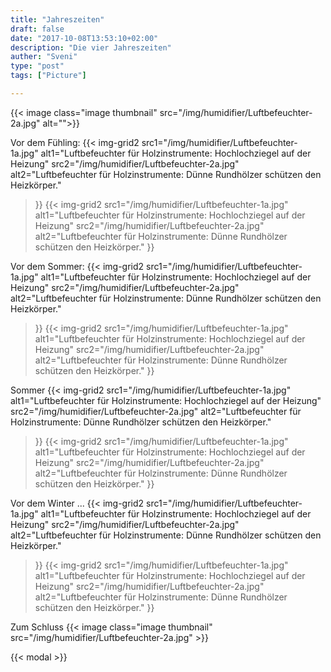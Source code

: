 ```yaml
---
title: "Jahreszeiten"
draft: false
date: "2017-10-08T13:53:10+02:00"
description: "Die vier Jahreszeiten" 
auther: "Sveni"
type: "post"
tags: ["Picture"]

---
```

{{< image class="image thumbnail" src="/img/humidifier/Luftbefeuchter-2a.jpg" alt="">}}

Vor dem Fühling:
{{< img-grid2
    src1="/img/humidifier/Luftbefeuchter-1a.jpg"
        alt1="Luftbefeuchter für Holzinstrumente: Hochlochziegel auf der Heizung" 
    src2="/img/humidifier/Luftbefeuchter-2a.jpg" 
        alt2="Luftbefeuchter für Holzinstrumente: Dünne Rundhölzer schützen den Heizkörper." 
>}}
{{< img-grid2
    src1="/img/humidifier/Luftbefeuchter-1a.jpg"
        alt1="Luftbefeuchter für Holzinstrumente: Hochlochziegel auf der Heizung" 
    src2="/img/humidifier/Luftbefeuchter-2a.jpg" 
        alt2="Luftbefeuchter für Holzinstrumente: Dünne Rundhölzer schützen den Heizkörper." 
>}}

Vor dem Sommer:
{{< img-grid2
    src1="/img/humidifier/Luftbefeuchter-1a.jpg"
        alt1="Luftbefeuchter für Holzinstrumente: Hochlochziegel auf der Heizung" 
    src2="/img/humidifier/Luftbefeuchter-2a.jpg" 
        alt2="Luftbefeuchter für Holzinstrumente: Dünne Rundhölzer schützen den Heizkörper." 
>}}
{{< img-grid2
    src1="/img/humidifier/Luftbefeuchter-1a.jpg"
        alt1="Luftbefeuchter für Holzinstrumente: Hochlochziegel auf der Heizung" 
    src2="/img/humidifier/Luftbefeuchter-2a.jpg" 
        alt2="Luftbefeuchter für Holzinstrumente: Dünne Rundhölzer schützen den Heizkörper." 
>}}

Sommer
{{< img-grid2
    src1="/img/humidifier/Luftbefeuchter-1a.jpg"
        alt1="Luftbefeuchter für Holzinstrumente: Hochlochziegel auf der Heizung" 
    src2="/img/humidifier/Luftbefeuchter-2a.jpg" 
        alt2="Luftbefeuchter für Holzinstrumente: Dünne Rundhölzer schützen den Heizkörper." 
>}}
{{< img-grid2
    src1="/img/humidifier/Luftbefeuchter-1a.jpg"
        alt1="Luftbefeuchter für Holzinstrumente: Hochlochziegel auf der Heizung" 
    src2="/img/humidifier/Luftbefeuchter-2a.jpg" 
        alt2="Luftbefeuchter für Holzinstrumente: Dünne Rundhölzer schützen den Heizkörper." 
>}}

Vor dem Winter ...
{{< img-grid2
    src1="/img/humidifier/Luftbefeuchter-1a.jpg"
        alt1="Luftbefeuchter für Holzinstrumente: Hochlochziegel auf der Heizung" 
    src2="/img/humidifier/Luftbefeuchter-2a.jpg" 
        alt2="Luftbefeuchter für Holzinstrumente: Dünne Rundhölzer schützen den Heizkörper." 
>}}
{{< img-grid2
    src1="/img/humidifier/Luftbefeuchter-1a.jpg"
        alt1="Luftbefeuchter für Holzinstrumente: Hochlochziegel auf der Heizung" 
    src2="/img/humidifier/Luftbefeuchter-2a.jpg" 
        alt2="Luftbefeuchter für Holzinstrumente: Dünne Rundhölzer schützen den Heizkörper." 
>}}

Zum Schluss
{{< image class="image thumbnail" src="/img/humidifier/Luftbefeuchter-2a.jpg" >}}


{{< modal >}}


